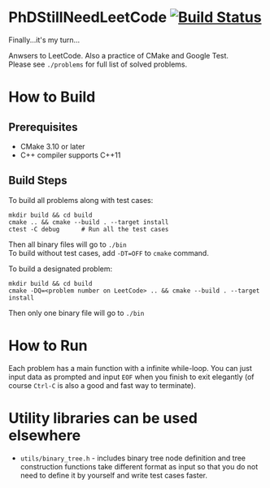 # PhDStillNeedLeetCode [![Build Status](https://travis-ci.com/DavyVan/PhDStillNeedLeetCode.svg?branch=master)](https://travis-ci.com/DavyVan/PhDStillNeedLeetCode)

Finally...it's my turn...

Anwsers to LeetCode. Also a practice of CMake and Google Test.  
Please see `./problems` for full list of solved problems.

# How to Build

## Prerequisites
* CMake 3.10 or later
* C++ compiler supports C++11

## Build Steps

To build all problems along with test cases:
```
mkdir build && cd build
cmake .. && cmake --build . --target install
ctest -C debug      # Run all the test cases
```
Then all binary files will go to `./bin`  
To build without test cases, add `-DT=OFF` to `cmake` command.

To build a designated problem:
```
mkdir build && cd build
cmake -DQ=<problem number on LeetCode> .. && cmake --build . --target install
```
Then only one binary file will go to `./bin`  

# How to Run
Each problem has a main function with a infinite while-loop. You can just input data as prompted and input `EOF` when you finish to exit elegantly (of course `Ctrl-C` is also a good and fast way to terminate).

# Utility libraries can be used elsewhere
* `utils/binary_tree.h` - includes binary tree node definition and tree construction functions take different format as input so that you do not need to define it by yourself and write test cases faster.